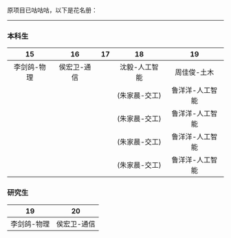 原项目已咕咕咕，以下是花名册：
***
### 本科生 
|     15     |     16     |     17     |     18     |      19     |
|   :----:   |   :----:   |   :----:   |   :----:   |    :----:   |
| 李剑鸽-物理 | 侯宏卫-通信 |            |沈毅-人工智能| 周佳俊-土木  |
|            |            |            |(朱家晨-交工)|鲁洋洋-人工智能|　
|            |            |            |(朱家晨-交工)|鲁洋洋-人工智能|　
|            |            |            |(朱家晨-交工)|鲁洋洋-人工智能|　
|            |            |            |(朱家晨-交工)|鲁洋洋-人工智能|　　　　 
### 研究生
|     19     |      20     |
|   :----:   |    :----:   |
| 李剑鸽-物理 |  侯宏卫-通信 |

